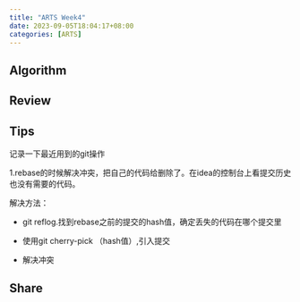```yaml
---
title: "ARTS Week4"
date: 2023-09-05T18:04:17+08:00
categories: [ARTS]
---
```


## Algorithm

## Review



## Tips

记录一下最近用到的git操作

1.rebase的时候解决冲突，把自己的代码给删除了。在idea的控制台上看提交历史也没有需要的代码。

解决方法：

- git reflog.找到rebase之前的提交的hash值，确定丢失的代码在哪个提交里

- 使用git cherry-pick （hash值）,引入提交

- 解决冲突

## Share
